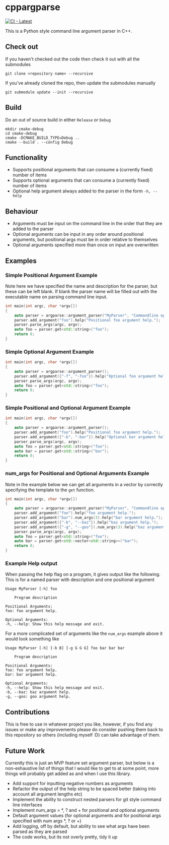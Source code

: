 # cppargparse 
[![CI - Latest](https://github.com/pmann84/cppargparse/actions/workflows/main.yml/badge.svg)](https://github.com/pmann84/cppargparse/actions/workflows/main.yml)

This is a Python style command line argument parser in C++.

## Check out
If you haven't checked out the code then check it out with all the submodules
```
git clone <repository name> --recursive
```

If you've already cloned the repo, then update the submodules manually
```
git submodule update --init --recursive
```

## Build
Do an out of source build in either `Release` or `Debug`

```
mkdir cmake-debug
cd cmake-debug
cmake -DCMAKE_BUILD_TYPE=Debug ..
cmake --build . --config Debug
```

## Functionality
* Supports positional arguments that can consume a (currently fixed) number of items
* Supports optional arguments that can consume a (currently fixed) number of items
* Optional help argument always added to the parser in the form `-h, --help`

## Behaviour
* Arguments must be input on the command line in the order that they are added to the parser
* Optional arguments can be input in any order around positional arguments, but positional args must be in order relative to themselves
* Optional arguments specified more than once on input are overwritten

## Examples
### Simple Positional Argument Example
Note here we have specified the name and description for the parser, but these can be left blank. If blank the parser name will be filled out with the executable name on parsing command line input.
```c++
int main(int argc, char *argv[])
{
    auto parser = argparse::argument_parser("MyParser", "Commandline options for my application!");
    parser.add_argument("foo").help("Positional foo argument help.");
    parser.parse_args(argc, argv);
    auto foo = parser.get<std::string>("foo");
    return 0;
}
```
### Simple Optional Argument Example
```c++
int main(int argc, char *argv[])
{
    auto parser = argparse::argument_parser();
    parser.add_argument({"-f", "-foo"}).help("Optional foo argument help.");
    parser.parse_args(argc, argv);
    auto foo = parser.get<std::string>("foo");
    return 0;
}
```
### Simple Positional and Optional Argument Example
```c++
int main(int argc, char *argv[])
{
    auto parser = argparse::argument_parser();
    parser.add_argument("foo").help("Positional foo argument help.");
    parser.add_argument({"-b", "-bar"}).help("Optional bar argument help.");
    parser.parse_args(argc, argv);
    auto foo = parser.get<std::string>("foo");
    auto bar = parser.get<std::string>("bar");
    return 0;
}
```

### num_args for Positional and Optional Arguments Example
Note in the example below we can get all arguments in a vector by correctly specifying the template to the `get` function.
```c++
int main(int argc, char *argv[])
{
    auto parser = argparse::argument_parser("MyParser", "Commandline options for my application!");
    parser.add_argument("foo").help("foo argument help.");
    parser.add_argument("bar").num_args(3).help("bar argument help.");
    parser.add_argument({"-b", "--baz"}).help("baz argument help.");
    parser.add_argument({"-g", "--goo"}).num_args(3).help("baz argument help.");
    parser.parse_args(argc, argv);
    auto foo = parser.get<std::string>("foo");
    auto bar = parser.get<std::vector<std::string>>("bar");
    return 0;
}
```

### Example Help output
When passing the help flag on a program, it gives output like the following. This is for a named parser with description and one positional argument
```text
Usage MyParser [-h] foo

    Program description

Positional Arguments:
foo: foo argument help.

Optional Arguments:
-h, --help: Show this help message and exit.
```
For a more complicated set of arguments like the `num_args` example above it would look something like
```text
Usage MyParser [-h] [-b B] [-g G G G] foo bar bar bar

    Program description

Positional Arguments:
foo: foo argument help.
bar: bar argument help.

Optional Arguments:
-h, --help: Show this help message and exit.
-b, --baz: baz argument help.
-g, --goo: goo argument help.
```

## Contributions
This is free to use in whatever project you like, however, if you find any issues or make any improvements please do consider pushing them back to this repository so others (including myself :D) can take advantage of them.

## Future Work
Currently this is just an MVP feature set argument parser, but below is a non-exhaustive list of things that I would like to get to at some point, more things will probably get added as and when I use this library.
* Add support for inputting negative numbers as arguments
* Refactor the output of the help string to be spaced better (taking into account all argument lengths etc)  
* Implement the ability to construct nested parsers for git style command line interfaces
* Implement num_args = *, ? and + for positional and optional arguments
* Default argument values (for optional arguments and for positional args specified with num args *, ? or +)
* Add logging, off by default, but ability to see what args have been parsed as they are parsed
* The code works, but its not overly pretty, tidy it up
